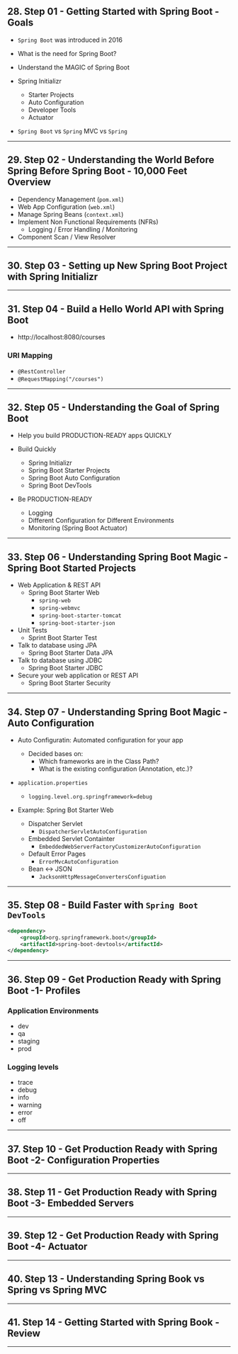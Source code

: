 ## 28. Step 01 - Getting Started with Spring Boot - Goals

* `Spring Boot` was introduced in 2016
* What is the need for Spring Boot?
* Understand the MAGIC of Spring Boot

* Spring Initializr
    * Starter Projects
    * Auto Configuration
    * Developer Tools
    * Actuator

* `Spring Boot` vs `Spring` MVC vs `Spring`

***

## 29. Step 02 - Understanding the World Before Spring Before Spring Boot - 10,000 Feet Overview

* Dependency Management (`pom.xml`)
* Web App Configuration (`web.xml`)
* Manage Spring Beans (`context.xml`)
* Implement Non Functional Requirements (NFRs)
    * Logging / Error Handling / Monitoring
* Component Scan / View Resolver

***

## 30. Step 03 - Setting up New Spring Boot Project with Spring Initializr

***

## 31. Step 04 - Build a Hello World API with Spring Boot

* http://localhost:8080/courses

### URI Mapping
* `@RestController`
* `@RequestMapping("/courses")`

***

## 32. Step 05 - Understanding the Goal of Spring Boot

* Help you build PRODUCTION-READY apps QUICKLY
* Build Quickly
    * Spring Initializr
    * Spring Boot Starter Projects
    * Spring Boot Auto Configuration
    * Spring Boot DevTools

* Be PRODUCTION-READY
    * Logging
    * Different Configuration for Different Environments
    * Monitoring (Spring Boot Actuator)

***

## 33. Step 06 - Understanding Spring Boot Magic - Spring Boot Started Projects

* Web Application & REST API
    * Spring Boot Starter Web
        * `spring-web`
        * `spring-webmvc`
        * `spring-boot-starter-tomcat`
        * `spring-boot-starter-json`
* Unit Tests
    * Sprint Boot Starter Test
* Talk to database using JPA
    * Spring Boot Starter Data JPA
* Talk to database using JDBC
    * Spring Boot Starter JDBC
* Secure your web application or REST API
    * Spring Boot Starter Security

***

## 34. Step 07 - Understanding Spring Boot Magic - Auto Configuration

* Auto Configuratin: Automated configuration for your app
    * Decided bases on:
        * Which frameworks are in the Class Path?
        * What is the existing configuration (Annotation, etc.)?

* `application.properties`
    * `logging.level.org.springframework=debug`

* Example: Spring Bot Starter Web
    * Dispatcher Servlet
        * `DispatcherServletAutoConfiguration`
    * Embedded Servlet Containter
        * `EmbeddedWebServerFactoryCustomizerAutoConfiguration`
    * Default Error Pages
        * `ErrorMvcAutoConfiguration`
    * Bean <-> JSON
        * `JacksonHttpMessageConvertersConfiguation`

***

## 35. Step 08 - Build Faster with `Spring Boot DevTools`

```xml
<dependency>
    <groupId>org.springframework.boot</groupId>
    <artifactId>spring-boot-devtools</artifactId>
</dependency>
```

***

## 36. Step 09 - Get Production Ready with Spring Boot -1- Profiles

### Application Environments
* dev
* qa
* staging
* prod

### Logging levels
* trace
* debug
* info
* warning
* error
* off

***

## 37. Step 10 - Get Production Ready with Spring Boot -2- Configuration Properties

***

## 38. Step 11 - Get Production Ready with Spring Boot -3- Embedded Servers

***

## 39. Step 12 - Get Production Ready with Spring Boot -4- Actuator

***

## 40. Step 13 - Understanding Spring Book vs Spring vs Spring MVC

***

## 41. Step 14 - Getting Started with Spring Book - Review

***
